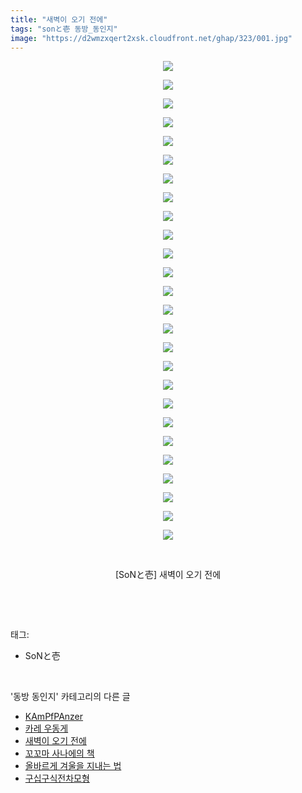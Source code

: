 ```yaml
---
title: "새벽이 오기 전에"
tags: "sonと壱 동방_동인지"
image: "https://d2wmzxqert2xsk.cloudfront.net/ghap/323/001.jpg"
---
```

<div class="article">
<p style="text-align: center; clear: none; float: none;"><img src="{{ site.imgserver11 }}/ghap/323/001.jpg"/></p>
<p style="text-align: center; clear: none; float: none;"><img src="{{ site.imgserver11 }}/ghap/323/002.jpg"/></p>
<p style="text-align: center; clear: none; float: none;"><img src="{{ site.imgserver11 }}/ghap/323/003.jpg"/></p>
<p style="text-align: center; clear: none; float: none;"><img src="{{ site.imgserver11 }}/ghap/323/004.jpg"/></p>
<p style="text-align: center; clear: none; float: none;"><img src="{{ site.imgserver11 }}/ghap/323/005.jpg"/></p>
<p style="text-align: center; clear: none; float: none;"><img src="{{ site.imgserver11 }}/ghap/323/006.jpg"/></p>
<p style="text-align: center; clear: none; float: none;"><img src="{{ site.imgserver11 }}/ghap/323/007.jpg"/></p>
<p style="text-align: center; clear: none; float: none;"><img src="{{ site.imgserver11 }}/ghap/323/008.jpg"/></p>
<p style="text-align: center; clear: none; float: none;"><img src="{{ site.imgserver11 }}/ghap/323/009.jpg"/></p>
<p style="text-align: center; clear: none; float: none;"><img src="{{ site.imgserver11 }}/ghap/323/010.jpg"/></p>
<p style="text-align: center; clear: none; float: none;"><img src="{{ site.imgserver11 }}/ghap/323/011.jpg"/></p>
<p style="text-align: center; clear: none; float: none;"><img src="{{ site.imgserver11 }}/ghap/323/012.jpg"/></p>
<p style="text-align: center; clear: none; float: none;"><img src="{{ site.imgserver11 }}/ghap/323/013.jpg"/></p>
<p style="text-align: center; clear: none; float: none;"><img src="{{ site.imgserver11 }}/ghap/323/014.jpg"/></p>
<p style="text-align: center; clear: none; float: none;"><img src="{{ site.imgserver11 }}/ghap/323/015.jpg"/></p>
<p style="text-align: center; clear: none; float: none;"><img src="{{ site.imgserver11 }}/ghap/323/016.jpg"/></p>
<p style="text-align: center; clear: none; float: none;"><img src="{{ site.imgserver11 }}/ghap/323/017.jpg"/></p>
<p style="text-align: center; clear: none; float: none;"><img src="{{ site.imgserver11 }}/ghap/323/018.jpg"/></p>
<p style="text-align: center; clear: none; float: none;"><img src="{{ site.imgserver11 }}/ghap/323/019.jpg"/></p>
<p style="text-align: center; clear: none; float: none;"><img src="{{ site.imgserver11 }}/ghap/323/020.jpg"/></p>
<p style="text-align: center; clear: none; float: none;"><img src="{{ site.imgserver11 }}/ghap/323/021.jpg"/></p>
<p style="text-align: center; clear: none; float: none;"><img src="{{ site.imgserver11 }}/ghap/323/022.jpg"/></p>
<p style="text-align: center; clear: none; float: none;"><img src="{{ site.imgserver11 }}/ghap/323/023.jpg"/></p>
<p style="text-align: center; clear: none; float: none;"><img src="{{ site.imgserver11 }}/ghap/323/024.jpg"/></p>
<p style="text-align: center; clear: none; float: none;"><img src="{{ site.imgserver11 }}/ghap/323/025.jpg"/></p>
<p style="text-align: center; clear: none; float: none;"><img src="{{ site.imgserver11 }}/ghap/323/026.jpg"/></p>
<p style="text-align: center; clear: none; float: none;"><br/></p>
<p style="text-align: center; clear: none; float: none;">[SoNと壱] 새벽이 오기 전에</p>
<p><br/></p>
</div><br/>
<div class="tagTrail">
<p>태그: </p>
<ul>
<li>SoNと壱</li>
</ul>
</div><br/>
<div class="another">
<p>'동방 동인지' 카테고리의 다른 글</p>
<ul>
<li><a href="/ghap_327">KAmPfPAnzer</a></li>
<li><a href="/ghap_326">카레 우동게</a></li>
<li><a href="/ghap_323">새벽이 오기 전에</a></li>
<li><a href="/ghap_322">꼬꼬마 사나에의 책</a></li>
<li><a href="/ghap_321">올바르게 겨울을 지내는 법</a></li>
<li><a href="/ghap_318">구십구식전차모형</a></li>
</ul>
</div><br/>
<div class="cb_module cb_fluid">
<div class="cb_wrt cb_profile">
</div><!-- commentList close -->
</div><br/>
